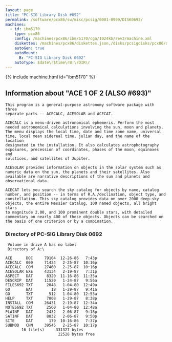 ```yaml
---
layout: page
title: "PC-SIG Library Disk #692"
permalink: /software/pcx86/sw/misc/pcsig/0001-0999/DISK0692/
machines:
  - id: ibm5170
    type: pcx86
    config: /machines/pcx86/ibm/5170/cga/1024kb/rev3/machine.xml
    diskettes: /machines/pcx86/diskettes.json,/disks/pcsigdisks/pcx86/diskettes.json
    autoGen: true
    autoMount:
      B: "PC-SIG Library Disk 0692"
    autoType: $date\r$time\rB:\rDIR\r
---
```


{% include machine.html id="ibm5170" %}

## Information about "ACE 1 OF 2 (ALSO #693)"

    This program is a general-purpose astronomy software package with three
    separate parts -- ACECALC, ACESOLAR and ACECAT.
    
    ACECALC is a menu-driven astronomical ephemeris. Perform the most
    needed astronomical calculations involving the sun, moon and planets.
    The menu displays the local time, date and time zone name, universal
    time, local mean sidereal time, julian day, and the name of the location
    designated in the installation. It also calculates astrophotography
    exposures, precession of coordinates, phases of the moon, equinoxes and
    solstices, and satellites of Jupiter.
    
    ACESOLAR provides information on objects in the solar system such as
    numeric data on the sun, the planets and their satellites. Also
    available are narrative descriptions of the sun and planets and
    observational data.
    
    ACECAT lets you search the sky catalog for objects by name, catalog
    number, and position -- in terms of R.A./declination, object type, and
    constellation. This sky catalog provides data on over 2000 deep-sky
    objects, the entire Messier Catalog, 100 named objects, all bright stars
    to magnitude 2.00, and 100 prominent double stars, with detailed
    commentary on nearly 400 of these objects. Objects can be searched on
    the basis of one criterion or by a combination.

### Directory of PC-SIG Library Disk 0692

     Volume in drive A has no label
     Directory of A:\

    ACE      DOC     79104  12-26-86   7:43p
    ACECALC  000     71424   2-25-87  10:16p
    ACECALC  COM     27460   2-25-87  10:16p
    ACESOLAR EXE     43134   2-19-87   7:31p
    ASPECT   DAT      8320  11-16-86  11:35a
    DESCRIP  DAT     11520   1-24-87   9:56a
    FILES692 TXT      2048   1-04-80  12:49a
    GO       BAT        18   1-29-87   9:41a
    GO       TXT       512   1-04-80  12:53a
    HELP     TXT      7808   1-29-87   8:38p
    INSTALL  COM     26431   2-19-87  12:34a
    NOTES692 TXT      2560   1-04-80  12:48a
    PLAINF   DAT      2432   2-06-87   9:18p
    SATINF   DAT      8832   2-06-87   9:50p
    SITE     DAT       179  10-16-86   7:37p
    SUBMOD   CHN     39545   2-25-87  10:17p
           16 file(s)     331327 bytes
                           22528 bytes free
